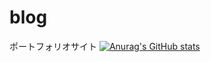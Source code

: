 # blog
ポートフォリオサイト
[![Anurag's GitHub stats](https://github-readme-stats.vercel.app/api?username=mirai1221=anuraghazra)](https://github.com/anuraghazra/github-readme-stats)
